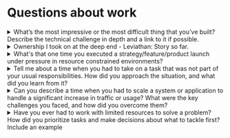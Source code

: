# Questions about work

<details>
  <summary>What’s the most impressive or the most difficult thing that you’ve built? Describe the technical challenge in depth and a link to it if possible.</summary>
  
  ## Creating a hardware-in-the-loop (HiL) pipeline to test software on actual hardware. 

IoT systems need to be extremely reliable. Environmental, hardware, software, networks, and even humans are all causes of failures to account for. BalenaOS supports 100+ device types, that’s 100+ distinct balenaOS releases that we support. Each version needs to be secure, fault-tolerant, compatible, and be capable of self-healing in cases of incidents.

Our HiL pipeline tests each version of balenaOS directly on a device under test (DUT) that is connected to our test jig called autokit. The device is booted and an operating system is flashed, provisioned, tested, validated, upgraded, and then corrupted in a few different ways to check recovery. Our system completely automates balenaOS release from pull request to production. Every week we test 2000+ balenaOS releases, saving our team over 160 hours of work combined.

Broad Technical challenges that show my learning journey:
    1. Creating Hardware: Designing a test jig called autokit [1], a completely off-the-shelf, open-source HIL testing device that can power on, flash, and execute commands on an embedded device. Never worked with hardware. 
    2. First time writing device firmware [2]: Writing code to interact with many of Autokit’s components.
    3. Building a test system involving, a test framework to write tests, queue management, and discovery of available workers to run the tests no matter their location [3]

The documented experience of facing major uncertainity, technical challenges and our team's 4-year journey as we went through supply chain issues, COVID, silicon chip shortage every day: [https://blog.balena.io/from-pr-to-release-os-testing-at-balena/](https://blog.balena.io/from-pr-to-release-os-testing-at-balena/) and [https://blog.balena.io/balenaos-testing-goes-virtual/](https://blog.balena.io/balenaos-testing-goes-virtual/) 

I have also been sharing my work in talks and workshops at open-source conferences all over the world: [https://docs.mixster.dev/Talks](https://docs.mixster.dev/Talks)
 
[1]: https://github.com/balena-io-hardware/autokit-info-doc  
[2]: https://github.com/balena-io-hardware/autokit-interface-sw 
[3]: https://github.com/balena-os/leviathan/ 
 
</details>

<details>
  <summary>Ownership I took on at the deep end - Leviathan: Story so far.</summary>
  
  ## The time when we almost scrapped Leviathan.
  
  Hardware-in-loop testing (HiLT) is a challenging concept. It’s a system able to test software on real hardware to provide back feedback.
  
  Balena was my first job. In my 3rd month in the company, we received a silent deadline by the CEO to give up the concept or start fresh. A truly desperate time turned worse with the senior developer leaving the project to only two people in the team. Leviathan project overall was in a bad shape. Confused product decisions, unreasonable requirements, undocumented code and lots of technical debt was where I spent a lot of time in the first 6 months.
  
  I took ownership and worked on all aspects of the product: software, hardware, strategy, planning, support, CI/CD, reliability, writing tests, and even documentation. I learned on the job, iterated quickly, exchanging context with multiple teams and dealt with ever changing requirements. The uncertainty of whether the product or my role would survive got worse with peak covid, chip shortage and reliability concerns in every part of our project
  
  Still we kept on going. As a product owner, I ran experiments, talked to the customers, consulted with ex-employees, and researched the demands of the market. I documented all of it, crafted a new spec for leviathan MVP, and we convinced the management to spend resources into creating an off-the- shelf test jig called Autokit, deprecating the old testbot hardware that was all proprietary and very expensive to build.
  
  10 months later, we released support for our first device type, Raspberry Pi 3. The team could now run automated tests for Raspberry Pi3 on real devices for each PR. In a few short months, we added support for the entire Raspberry Pi family. Freeing our OS team from weeks worth of manual testing and saving tens of thousands of dollars.
  
  4 years total, Leviathan has been a journey. Still doing its job, still having debt but finally now being put to rest. Being replaced by a better system the team is working on. The first step of which we are taking from moving everything from Jenkins to GitHub Actions atm. Here’s where we are atm:
    ⁃ My colleague and I grew the team to 6 people. Caught over 10+ production bugs and enabled the team to focus on building important features.
    ⁃ We launched Autokit internally to customers and partners, who actively using it to test their software changes on new BalenaOS revisions. Public launch this quarter.
    ⁃ We support over 50+ devices enabling Balena to grow further towards its 10x device support goal.
    ⁃ I am constantly documenting, sharing and speaking about HiTL pipelines. Additionally, starting a OpenHiL community on my own to spread awareness on the topic so people won’t reinvent the wheel atleast and get help from the uncertainty we never got: https://openhil.github.io
  
  Blogs & GitHub
  - https://blog.balena.io/maximizing-resources-in-the-chip-shortage-how- balenaos-testing-went-virtual/
  - https://blog.balena.io/from-pr-to-release-os-testing-at-balena/
  - https://github.com/balena-os/leviathan
</details>

<details>
  <summary>What's that one time you executed a strategy/feature/product launch under pressure in resource constrained environments?</summary>
  
  ## Navigating Hardware Scarcity: Virtualizing balenaOS Testing Under Pressure

**Situation**  
During the 2020 global semiconductor shortage, our hardware testing pipeline at balena faced collapse. With 40% of our critical test devices unavailable and release deadlines looming, I led the charge to virtualize balenaOS testing to avoid delaying updates for thousands of IoT fleets.  

**Task**  
My goal was to replicate hardware-accurate testing for 80+ device types within three weeks using zero physical hardware, ensuring no regression in OS quality or release timelines.  

**Action**  
I spearheaded a three-engineer team to build a QEMU-based virtualization framework. Key steps:  
1. **Custom Boot Emulation**: Developed scripts to mimic unique bootloaders across ARM/x86 devices, ensuring balenaOS initialization behaved identically to physical hardware.  
2. **CI/CD Overhaul**: Rebuilt Jenkins pipelines to orchestrate virtual machines instead of physical testbots, slashing setup time from hours to minutes.  
3. **Deterministic Testing**: Implemented storage and network fault injection in virtual environments to test edge cases impractical with physical devices.  

**Result**  
- **Zero Release Delays**: Shipped balenaOS 2.108 on schedule with 100% test coverage across architectures.  
- **4x Faster Testing**: Reduced full test suite runtime from 3.5 hours to 45 minutes.  
- **Cost Savings**: Eliminated $250K/year in hardware procurement costs for test devices.  
- **Scalability**: Enabled instant onboarding of 12 new device types within six months post-launch.  

The virtualization system became a cornerstone of our DevOps strategy, later adopted by 90% of balena’s engineering teams for pre-merge validation. This experience taught me that resource constraints often spark transformative solutions—what began as crisis management evolved into a key competitive advantage in IoT fleet management.    
</details>

<details>
  <summary>Tell me about a time when you had to take on a task that was not part of your usual responsibilities. How did you approach the situation, and what did you learn from it?</summary>

## Taking ownership of documentation at Balena

For the longest time, we didn’t have a documentarian or any docs team. It’s incredibly hard to get engineers to keep the docs updated. Finding someone to do docs for operating systems, backend components, Docker Engines, Linux, and hardware devices is a tall order and that's the vast surface of balena's product surface. With no maintainence, 400+ issues open, docs were outdated, incomplete, and not user-friendly. I have always followed the principle of `If you see something, fix something.`
 
I decided to take on ownership of urgent issues on BalenaCloud, which could have been easy fixes, but realized all too soon that this needs to be an entire company effort and a culture issue that we need to tackle. Thankfully, the CEO had a pretty big buy-in on docs already and needed no convincing on the sad state of docs. I had a vision of how to get them back on track. 

I worked with the leadership team to implement Documentation Driven Development from scratch that would suit our way of working. I championed this and helped my colleagues take this up gradually in their projects. I even took sessions to help my peers in the operations team [learn Git & GitHub](https://docs.mixster.dev/git-intro). We truly wanted everyone to write and commit docs. 

The approach I wanted to take was one of collective ownership of the docs by their product owners. The road that led to it was filled with a lot of learnings and iterations. We want the docs to be painless to contribute to and truly be treated as a first-class citizen. 

This new role led to me running the company’s first-ever docs sprint: [https://blog.balena.io/release-party-improving-balenacloud-docs/](https://blog.balena.io/release-party-improving-balenacloud-docs/), which led to further understanding of contributor success, friction logging, technical debt addressal, architecture discussion, and solving 100+ issues in under 9 hours with the whole team coming together. 

Time passed, as I methodologically worked on a roadmap towards a further point of integrating docs right where developers commit code to build a Docs-like-code culture in the entire company. What started as GitHub issues being fixed ended up as being the Docs Lead, and now, I work on developer education initiatives. My colleague and I built [DocuBuilder](https://github.com/vipulgupta2048/docusaurus-builder/) to deploy docusaurus sites for our products on scale. [Ended up saving $18000/year](https://mixster.dev/2023/04/16/on-netlify/) and closing our accounts in Heroku, Netlify, and WordPress. 
</details>

<details>
  <summary>Can you describe a time when you had to scale a system or application to handle a significant increase in traffic or usage? What were the key challenges you faced, and how did you overcome them?</summary>

## Scaling a queue management system of a hardware-in-the-loop testing system

We implemented a queue management for our test workers that accepts test jobs at scale. Before a test job starts, available workers are picked from the pool based on the DUT (device under test), peripherals, CPU architecture, and software tags.

At first, the workers were only exposed to a limited number of device repositories in staging. In production, we had 80+ repositories generating hundreds of pull requests every hour, which would request workers to run tests. During deployment, we faced a concurrency issue where multiple jobs acquired a single worker for their tests. The workers couldn’t change the IDLE status to BUSY to show real-time availability for several reasons. This broke the pipeline as test jobs thought they were executing, but in reality, nothing was running. We had three options to scale: 

1. Horizontally: Where we need more autokits to be set up as workers.  
2. Vertically: Where each worker can be set up to handle more jobs.   
3. But the toughest, the queue management system, needed to be scaled. 

I optimized for short-term pain for long-term gain. I first looked into the code to find where exactly the availability switch was taking time. Even milliseconds of delay mattered. This delay could resolve the issue and make finding available workers seamless. We didn’t account for our host CI/CD Hetzner systems to be that fast, even when we implemented staggered worker assignments. Originally, the spec was to prepare for redundancy more than concurrency. 

After two hours of tinkering, I made a patch to the queue system to mark the availability as BUSY as soon as the request came in, and reworked the worker assessment to be done before checking availability, which made the process a couple of seconds faster. We solved the scaling blocker, but not the issue. The increased load would take hours to resolve.

We later iterated this system vertically further by using features from GitHub Actions. Using what we had, we implemented job matrices, cache storage, job retires, and GH artifact registry for faster temporary artifact uploads. On further iterations, we automated the process to scale up our capacity to serve 100+ pull requests, testing about 1000+ balenaOS releases each week. 

I want to mention, in the end, we could have thrown money at the problem to horizontally scale and set up 100 more autokits, but continuously improving the system is the long game that is worth playing. Just like public transportation, systems should always be running at a little bit more than their peak capacity to get the most out of what you are paying for them. 
</details>

<details>
<summary>Have you ever had to work with limited resources to solve a problem? How did you prioritize tasks and make decisions about what to tackle first? Include an example</summary>

## Working in resource-constrained environments

IoT has been the biggest teacher of how to solve complex problems with limited resources. Whether that’s RAM, storage, cost, or even the physical boundary of what a device can or can’t do. One of the examples I want to take an example of limited resources such as time. Deadlines are industry-agnostic. 

I start work by assessing our current scope of the problem, stakeholders, and deliverables. I get feedback from the stakeholders and prioritize my tasks to solve the problem with impact, effort, and priority. My goal is to always [build an SLC, not an MVP](https://longform.asmartbear.com/slc/) to provide the best experience to our customers and not half measures.

Throughout the project, I communicated regularly. Practice radical candor when facing challenges that would affect my progress and need to be revised. This could be an approach we set out to experiment with if it works out, or an open-source tool we wanted to try. I try to make the most of my limited time to always stick to the tasks decided on and not let feature creep come in between solving a problem. A lot of times, you also identify other things that could have been fixed. 

A solid example of making the best from limited resources would be my 8 months spent building a completely virtual Hardware in the loop pipeline using QEMU, you can read about that all here.  [https://blog.balena.io/balenaos-testing-goes-virtual/](https://blog.balena.io/balenaos-testing-goes-virtual/) 
</details>
